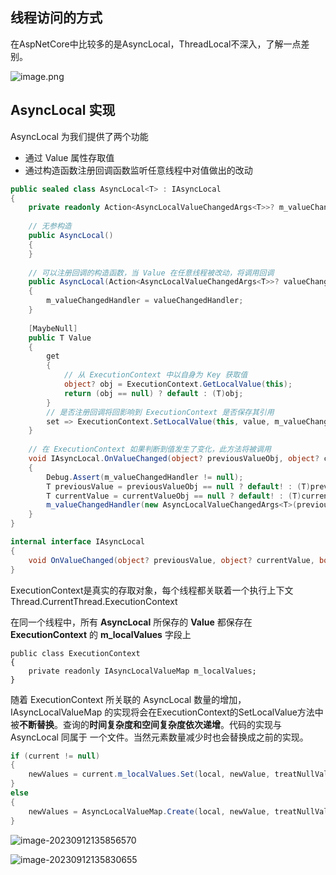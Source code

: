 ## 线程访问的方式

在AspNetCore中比较多的是AsyncLocal，ThreadLocal不深入，了解一点差别。

![image.png](https://cdn.jsdelivr.net/gh/wang-jie-2020/images/20230912132548.png)

## AsyncLocal 实现

AsyncLocal<T> 为我们提供了两个功能

- 通过 Value 属性存取值
- 通过构造函数注册回调函数监听任意线程中对值做出的改动

```csharp
public sealed class AsyncLocal<T> : IAsyncLocal
{
    private readonly Action<AsyncLocalValueChangedArgs<T>>? m_valueChangedHandler;
    
    // 无参构造
    public AsyncLocal()
    {
    }
    
    // 可以注册回调的构造函数，当 Value 在任意线程被改动，将调用回调
    public AsyncLocal(Action<AsyncLocalValueChangedArgs<T>>? valueChangedHandler)
    {
        m_valueChangedHandler = valueChangedHandler;
    }
    
    [MaybeNull]
    public T Value
    {
        get
        {
            // 从 ExecutionContext 中以自身为 Key 获取值
            object? obj = ExecutionContext.GetLocalValue(this);
            return (obj == null) ? default : (T)obj;
        }
        // 是否注册回调将回影响到 ExecutionContext 是否保存其引用
        set => ExecutionContext.SetLocalValue(this, value, m_valueChangedHandler != null);
    }
    
    // 在 ExecutionContext 如果判断到值发生了变化，此方法将被调用
    void IAsyncLocal.OnValueChanged(object? previousValueObj, object? currentValueObj, bool contextChanged)
    {
        Debug.Assert(m_valueChangedHandler != null);
        T previousValue = previousValueObj == null ? default! : (T)previousValueObj;
        T currentValue = currentValueObj == null ? default! : (T)currentValueObj;
        m_valueChangedHandler(new AsyncLocalValueChangedArgs<T>(previousValue, currentValue, contextChanged));
    }
}

internal interface IAsyncLocal
{
    void OnValueChanged(object? previousValue, object? currentValue, bool contextChanged);
}
```

ExecutionContext是真实的存取对象，每个线程都关联着一个执行上下文Thread.CurrentThread.ExecutionContext

在同一个线程中，所有 **AsyncLocal** 所保存的 **Value** 都保存在 **ExecutionContext** 的 **m_localValues** 字段上

```cshar
public class ExecutionContext
{
    private readonly IAsyncLocalValueMap m_localValues;
}
```

随着 ExecutionContext 所关联的 AsyncLocal 数量的增加，IAsyncLocalValueMap 的实现将会在ExecutionContext的SetLocalValue方法中被**不断替换**。查询的**时间复杂度和空间复杂度依次递增**。代码的实现与 AsyncLocal 同属于 一个文件。当然元素数量减少时也会替换成之前的实现。

```csharp
if (current != null)
{
    newValues = current.m_localValues.Set(local, newValue, treatNullValueAsNonexistent: !needChangeNotifications);
}
else
{
    newValues = AsyncLocalValueMap.Create(local, newValue, treatNullValueAsNonexistent: !needChangeNotifications);
}
```

![image-20230912135856570](https://cdn.jsdelivr.net/gh/wang-jie-2020/images/image-20230912135856570.png)

![image-20230912135830655](https://cdn.jsdelivr.net/gh/wang-jie-2020/images/image-20230912135830655.png)



